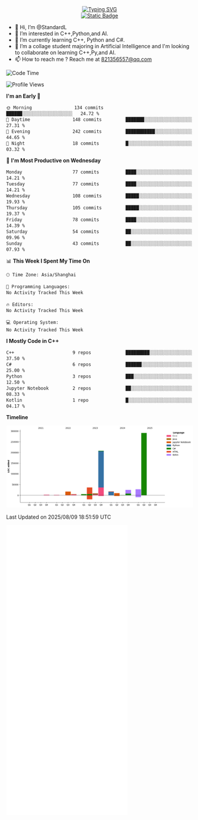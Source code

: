 <!-- Dynamic typing 动态打字 -->
<div align="center">
  <div align="center">
  <a href="https://git.io/typing-svg"><img src="https://readme-typing-svg.demolab.com?font=Tilt+Neon&size=32&pause=1000&center=true&vCenter=true&random=false&width=435&lines=Hello+World!;%E4%BD%A0%E5%A5%BD%EF%BC%8C%E4%B8%96%E7%95%8C%EF%BC%81;%E3%83%8F%E3%83%AD%E3%83%BC%E3%80%81%E3%83%AF%E3%83%BC%E3%83%AB%E3%83%89!" alt="Typing SVG" /></a>
  </div>
</div>

<!-- Profile logo 徽标 -->
<div align="center">
  <a href="https://standardl.github.io">
    <img alt="Static Badge" src="https://img.shields.io/badge/Github.io-Blog-brightgreen?style=for-the-badge&logo=github&link=https%3A%2F%2Fstandardl.github.io">
  </a>
</div>

- 👋 Hi, I’m @StandardL
- 👀 I’m interested in C++,Python,and AI.
- 🌱 I’m currently learning C++, Python and C#.
- 💞️ I’m a collage student majoring in Artificial Intelligence and I'm looking to collaborate on learning C++,Py,and AI.
- 📫 How to reach me ? Reach me at 821356557@qq.com

<!-- Wakatime 数据统计 -->
<!--START_SECTION:waka-->
![Code Time](http://img.shields.io/badge/Code%20Time-292%20hrs%2057%20mins-blue)

![Profile Views](http://img.shields.io/badge/Profile%20Views-0-blue)

**I'm an Early 🐤** 

```text
🌞 Morning                134 commits         ██████░░░░░░░░░░░░░░░░░░░   24.72 % 
🌆 Daytime                148 commits         ███████░░░░░░░░░░░░░░░░░░   27.31 % 
🌃 Evening                242 commits         ███████████░░░░░░░░░░░░░░   44.65 % 
🌙 Night                  18 commits          █░░░░░░░░░░░░░░░░░░░░░░░░   03.32 % 
```
📅 **I'm Most Productive on Wednesday** 

```text
Monday                   77 commits          ████░░░░░░░░░░░░░░░░░░░░░   14.21 % 
Tuesday                  77 commits          ████░░░░░░░░░░░░░░░░░░░░░   14.21 % 
Wednesday                108 commits         █████░░░░░░░░░░░░░░░░░░░░   19.93 % 
Thursday                 105 commits         █████░░░░░░░░░░░░░░░░░░░░   19.37 % 
Friday                   78 commits          ████░░░░░░░░░░░░░░░░░░░░░   14.39 % 
Saturday                 54 commits          ██░░░░░░░░░░░░░░░░░░░░░░░   09.96 % 
Sunday                   43 commits          ██░░░░░░░░░░░░░░░░░░░░░░░   07.93 % 
```


📊 **This Week I Spent My Time On** 

```text
🕑︎ Time Zone: Asia/Shanghai

💬 Programming Languages: 
No Activity Tracked This Week

🔥 Editors: 
No Activity Tracked This Week

💻 Operating System: 
No Activity Tracked This Week
```

**I Mostly Code in C++** 

```text
C++                      9 repos             █████████░░░░░░░░░░░░░░░░   37.50 % 
C#                       6 repos             ██████░░░░░░░░░░░░░░░░░░░   25.00 % 
Python                   3 repos             ███░░░░░░░░░░░░░░░░░░░░░░   12.50 % 
Jupyter Notebook         2 repos             ██░░░░░░░░░░░░░░░░░░░░░░░   08.33 % 
Kotlin                   1 repo              █░░░░░░░░░░░░░░░░░░░░░░░░   04.17 % 
```



**Timeline**

![Lines of Code chart](https://raw.githubusercontent.com/StandardL/StandardL/main/assets/bar_graph.png)


 Last Updated on 2025/08/09 18:51:59 UTC
<!--END_SECTION:waka-->

<img align="center" src="/github-metrics.svg" alt="Metrics" width="65%" />

<!---
StandardL/StandardL is a ✨ special ✨ repository because its `README.md` (this file) appears on your GitHub profile.
You can click the Preview link to take a look at your changes.
--->
